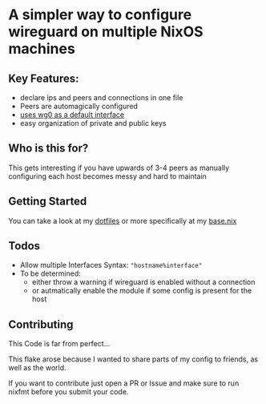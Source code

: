# A simpler way to configure wireguard on multiple NixOS machines 
## Key Features:
- declare ips and peers and connections in one file
- Peers are automagically configured
- [uses wg0 as a default interface](#Todos)
- easy organization of private  and public keys

## Who is this for?
This gets interesting if you have upwards of 3-4 peers as manually configuring each host becomes messy and hard to maintain

## Getting Started
You can take a look at my [dotfiles](https://github.com/haennes/dotfiles) or more specifically at my [base.nix](https://github.com/haennes/dotfiles/tree/main/modules/all/base.nix) 

## Todos
- Allow multiple Interfaces Syntax:
    ```"hostname%interface"```
- To be determined:
    - either throw a warning if wireguard is enabled without a connection
    - or autmatically enable the module if some config is present for the host

## Contributing
This Code is far from perfect... 

This flake arose because I wanted to share parts of my config to friends, as well as the world.

If you want to contribute just open a PR or Issue and make sure to run nixfmt before you submit your code.
